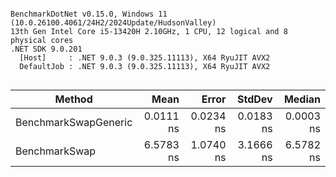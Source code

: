 ```

BenchmarkDotNet v0.15.0, Windows 11 (10.0.26100.4061/24H2/2024Update/HudsonValley)
13th Gen Intel Core i5-13420H 2.10GHz, 1 CPU, 12 logical and 8 physical cores
.NET SDK 9.0.201
  [Host]     : .NET 9.0.3 (9.0.325.11113), X64 RyuJIT AVX2
  DefaultJob : .NET 9.0.3 (9.0.325.11113), X64 RyuJIT AVX2


```
| Method               | Mean      | Error     | StdDev    | Median    |
|--------------------- |----------:|----------:|----------:|----------:|
| BenchmarkSwapGeneric | 0.0111 ns | 0.0234 ns | 0.0183 ns | 0.0003 ns |
| BenchmarkSwap        | 6.5783 ns | 1.0740 ns | 3.1666 ns | 6.5782 ns |
